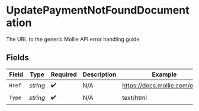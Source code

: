 # UpdatePaymentNotFoundDocumentation

The URL to the generic Mollie API error handling guide.


## Fields

| Field                          | Type                           | Required                       | Description                    | Example                        |
| ------------------------------ | ------------------------------ | ------------------------------ | ------------------------------ | ------------------------------ |
| `Href`                         | *string*                       | :heavy_check_mark:             | N/A                            | https://docs.mollie.com/errors |
| `Type`                         | *string*                       | :heavy_check_mark:             | N/A                            | text/html                      |
